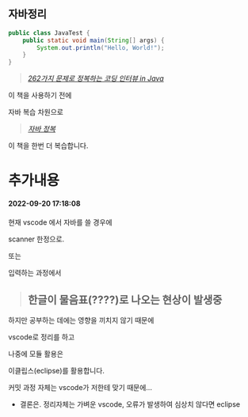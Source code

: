 ## 자바정리

```java
public class JavaTest {
    public static void main(String[] args) {
        System.out.println("Hello, World!");
    }
}
```

> [_262가지 문제로 정복하는 코딩 인터뷰 in Java_](http://www.yes24.com/Product/Goods/103768579)

이 책을 사용하기 전에

자바 복습 차원으로

> [_자바 정복_](http://www.yes24.com/Product/Goods/109007256)

이 책을 한번 더 복습합니다.

# 추가내용

#### 2022-09-20 17:18:08

현재 vscode 에서 자바를 쓸 경우에

scanner 한정으로.

또는

입력하는 과정에서

> ## 한글이 물음표(????)로 나오는 현상이 발생중

하지만 공부하는 데에는 영향을 끼치지 않기 때문에

vscode로 정리를 하고

나중에 모듈 활용은

이클립스(eclipse)를 활용합니다.

커밋 과정 자체는 vscode가 저한테 맞기 때문에...


>
>
>
* 결론은. 정리자체는 가벼운 vscode, 오류가 발생하여 심상치 않다면 eclipse
